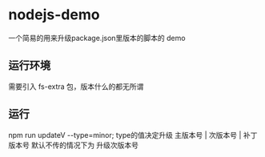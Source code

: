 # nodejs-demo
一个简易的用来升级package.json里版本的脚本的 demo

## 运行环境
需要引入 fs-extra 包，版本什么的都无所谓

## 运行
npm run updateV --type=minor; type的值决定升级 主版本号 | 次版本号 | 补丁版本号
默认不传的情况下为 升级次版本号
